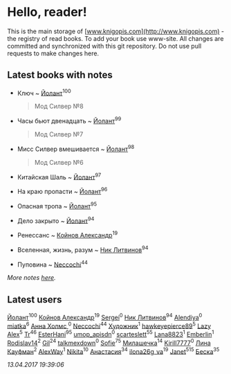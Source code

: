 # Hello, reader!
This is the main storage of [www.knigopis.com](http://www.knigopis.com) - the registry of read books.
To add your book use www-site. All changes are committed and synchronized with this git repository.
Do not use pull requests to make changes here.


## Latest books with notes
* Ключ ~ [Йолант](users/104/104690883692185089260-google)<sup>100</sup>
    > Мод Силвер №8

* Часы бьют двенадцать ~ [Йолант](users/104/104690883692185089260-google)<sup>99</sup>
    > Мод Силвер №7

* Мисс Силвер вмешивается ~ [Йолант](users/104/104690883692185089260-google)<sup>98</sup>
    > Мод Силвер №6

* Китайская Шаль ~ [Йолант](users/104/104690883692185089260-google)<sup>97</sup>

* На краю пропасти ~ [Йолант](users/104/104690883692185089260-google)<sup>96</sup>

* Опасная тропа ~ [Йолант](users/104/104690883692185089260-google)<sup>95</sup>

* Дело закрыто ~ [Йолант](users/104/104690883692185089260-google)<sup>94</sup>

* Ренессанс ~ [Койнов Александр](users/414/414040473-vkontakte)<sup>19</sup>

* Вселенная, жизнь, разум ~ [Ник Литвинов](users/241/241974816-vkontakte)<sup>94</sup>

* Пуповина ~ [Neccochi](users/126/12601720503917094896-mailru)<sup>44</sup>


_More notes [here](latest_books_with_notes.md)._


## Latest users
[Йолант](users/104/104690883692185089260-google)<sup>100</sup> 
[Койнов Александр](users/414/414040473-vkontakte)<sup>19</sup> 
[Sergei](users/115/115838243207229578974-google)<sup>0</sup> 
[Ник Литвинов](users/241/241974816-vkontakte)<sup>94</sup> 
[Alendiya](users/203/20364039-vkontakte)<sup>0</sup> 
[miatka](users/351/35140437-vkontakte)<sup>6</sup> 
[Анна Холмс ](users/114/114387294992022174503-google)<sup>0</sup> 
[Neccochi](users/126/12601720503917094896-mailru)<sup>44</sup> 
[Художник](users/100/100004984741055-facebook)<sup>1</sup> 
[hawkeyepierce89](users/317/317314037-vkontakte)<sup>5</sup> 
[Lazy Alex](users/113/113945124059684992236-google)<sup>5</sup> 
[Tr](users/122/12282474-vkontakte)<sup>46</sup> 
[EsterHani](users/305/30558181-vkontakte)<sup>95</sup> 
[umop_apisdn](users/164/16458319-vkontakte)<sup>0</sup> 
[scarteslett](users/201/201967417-vkontakte)<sup>55</sup> 
[Lana8823](users/113/113826235431340935361-google)<sup>1</sup> 
[Emberlin](users/581/581971778624196-facebook)<sup>1</sup> 
[Rodislav14](users/663/66370451-twitter)<sup>2</sup> 
[Gil](users/101/101934994962487087520-google)<sup>24</sup> 
[talkmexdown](users/110/1103426989-twitter)<sup>0</sup> 
[Sofie](users/485/48568611-vkontakte)<sup>75</sup> 
[Милашечка](users/200/200601396-vkontakte)<sup>14</sup> 
[Kirill7777](users/104/104871900858705020296-google)<sup>0</sup> 
[Лина Кауфман](users/143/143278479-vkontakte)<sup>2</sup> 
[AlexWay](users/101/10155308984397048-facebook)<sup>1</sup> 
[Nikita](users/100/100684315-vkontakte)<sup>10</sup> 
[Анастасия](users/403/403474839-vkontakte)<sup>34</sup> 
[ilona26g_va](users/395/395967588-vkontakte)<sup>19</sup> 
[Janet](users/205/20565064-vkontakte)<sup>515</sup> 
[Беска](users/157/1577468-vkontakte)<sup>35</sup> 


_13.04.2017 19:39:06_
